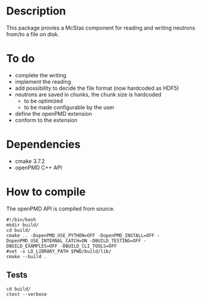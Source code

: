 # Description
This package provies a McStas component for reading and writing neutrons from/to a file on disk.

# To do
 - complete the writing
 - implement the reading
 - add possibility to decide the file format (now hardcoded as HDF5)
 - neutrons are saved in chunks, the chunk size is hardcoded
   - to be optimized
   - to be made configurable by the user
 - define the openPMD extension
 - conform to the extension
 

# Dependencies
 - cmake 3.7.2
 - openPMD C++ API


# How to compile
The openPMD API is compiled from source.

```
#!/bin/bash
mkdir build/
cd build/
cmake .. -DopenPMD_USE_PYTHON=OFF -DopenPMD_INSTALL=OFF -DopenPMD_USE_INTERNAL_CATCH=ON -DBUILD_TESTING=OFF -DBUILD_EXAMPLES=OFF -DBUILD_CLI_TOOLS=OFF
#set -x LD_LIBRARY_PATH $PWD/build/lib/
cmake --build .
```


## Tests
```
cd build/
ctest --verbose
```

